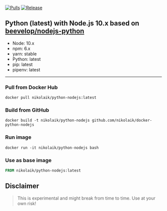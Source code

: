[![Pulls](https://img.shields.io/docker/pulls/nikolaik/python-nodejs.svg?style=flat-square)](https://hub.docker.com/r/nikolaik/python-nodejs/)
[![Release](https://img.shields.io/github/release/nikolaik/docker-python-nodejs.svg?style=flat-square)](https://github.com/nikolaik/docker-python-nodejs/releases)

## Python (latest) with Node.js 10.x based on [beevelop/nodejs-python](https://github.com/beevelop/docker-nodejs-python)
- Node: 10.x
- npm: 6.x
- yarn: stable
- Python: latest
- pip: latest
- pipenv: latest

----
### Pull from Docker Hub
```
docker pull nikolaik/python-nodejs:latest
```

### Build from GitHub
```
docker build -t nikolaik/python-nodejs github.com/nikolaik/docker-python-nodejs
```

### Run image
```
docker run -it nikolaik/python-nodejs bash
```

### Use as base image
```Dockerfile
FROM nikolaik/python-nodejs:latest
```

## Disclaimer
> This is experimental and might break from time to time. Use at your own risk!
